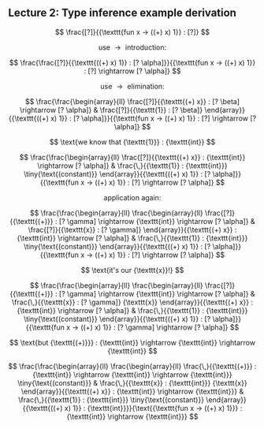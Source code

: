 ## Lecture 2: Type inference example derivation

$$ \frac{[?]}{{\texttt{fun x -> ((+) x) 1}} : [?]} $$

$$ \text{use } \rightarrow \text{ introduction:} $$

$$ \frac{\frac{[?]}{{\texttt{((+) x) 1}} : [?
   \alpha]}}{{\texttt{fun x -> ((+) x) 1}} : [?] 
\rightarrow
   [? \alpha]} $$

$$ \text{use } \rightarrow \text{ elimination:} $$

$$ \frac{\frac{\begin{array}{ll}
     \frac{[?]}{{\texttt{(+) x}} : [? \beta] \rightarrow [?
     \alpha]} & \frac{[?]}{{\texttt{1}} : [? \beta]}
   \end{array}}{{\texttt{((+) x) 1}} : [?
   \alpha]}}{{\texttt{fun x -> ((+) x) 1}} : [?] 
\rightarrow
   [? \alpha]} $$

$$ \text{we know that {\texttt{1}}} : {\texttt{int}} $$

$$ \frac{\frac{\begin{array}{ll}
     \frac{[?]}{{\texttt{(+) x}} :
     {\texttt{int}} \rightarrow [? \alpha]} &
     \frac{\,}{{\texttt{1}} : {\texttt{int}}}
     \tiny{\text{(constant)}}
   \end{array}}{{\texttt{((+) x) 1}} : [?
   \alpha]}}{{\texttt{fun x -> ((+) x) 1}} : [?] 
\rightarrow
   [? \alpha]} $$

$$ \text{application again:} $$

$$ \frac{\frac{\begin{array}{ll}
     \frac{\begin{array}{ll}
       \frac{[?]}{{\texttt{(+)}} : [? \gamma] \rightarrow
       {\texttt{int}} \rightarrow [? \alpha]} &
       \frac{[?]}{{\texttt{x}} : [? \gamma]}
     \end{array}}{{\texttt{(+) x}} :
     {\texttt{int}} \rightarrow [? \alpha]} &
     \frac{\,}{{\texttt{1}} : {\texttt{int}}}
     \tiny{\text{(constant)}}
   \end{array}}{{\texttt{((+) x) 1}} : [?
   \alpha]}}{{\texttt{fun x -> ((+) x) 1}} : [?] 
\rightarrow
   [? \alpha]} $$

$$ \text{it's our {\texttt{x}}!} $$

$$ \frac{\frac{\begin{array}{ll}
     \frac{\begin{array}{ll}
       \frac{[?]}{{\texttt{(+)}} : [? \gamma] \rightarrow
       {\texttt{int}} \rightarrow [? \alpha]} &
       \frac{\,}{{\texttt{x}} : [? \gamma]}
       {\texttt{x}}
     \end{array}}{{\texttt{(+) x}} :
     {\texttt{int}} \rightarrow [? \alpha]} &
     \frac{\,}{{\texttt{1}} : {\texttt{int}}}
     \tiny{\text{(constant)}}
   \end{array}}{{\texttt{((+) x) 1}} : [?
   \alpha]}}{{\texttt{fun x -> ((+) x) 1}} : [? \gamma]
   \rightarrow [? \alpha]} $$

$$ \text{but {\texttt{(+)}}} : {\texttt{int}}
   \rightarrow {\texttt{int}} \rightarrow
   {\texttt{int}} $$

$$ \frac{\frac{\begin{array}{ll}
     \frac{\begin{array}{ll}
       \frac{\,}{{\texttt{(+)}} : {\texttt{int}}
       \rightarrow {\texttt{int}} \rightarrow
       {\texttt{int}}} \tiny{\text{(constant)}} &
       \frac{\,}{{\texttt{x}} : {\texttt{int}}}
       {\texttt{x}}
     \end{array}}{{\texttt{(+) x}} :
     {\texttt{int}} \rightarrow
     {\texttt{int}}} & \frac{\,}{{\texttt{1}} :
     {\texttt{int}}} \tiny{\text{(constant)}}
   \end{array}}{{\texttt{((+) x) 1}} :
   {\texttt{int}}}}{\text{{\texttt{fun x -> ((+) x)
   1}}} : {\texttt{int}} \rightarrow
   {\texttt{int}}} $$


